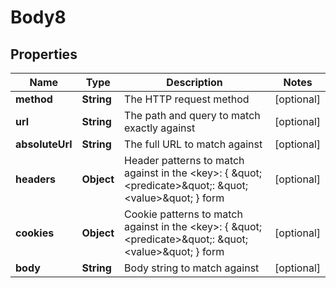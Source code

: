 # Body8

## Properties
Name | Type | Description | Notes
------------ | ------------- | ------------- | -------------
**method** | **String** | The HTTP request method |  [optional]
**url** | **String** | The path and query to match exactly against |  [optional]
**absoluteUrl** | **String** | The full URL to match against |  [optional]
**headers** | **Object** | Header patterns to match against in the &lt;key&gt;: { \&quot;&lt;predicate&gt;\&quot;: \&quot;&lt;value&gt;\&quot; } form |  [optional]
**cookies** | **Object** | Cookie patterns to match against in the &lt;key&gt;: { \&quot;&lt;predicate&gt;\&quot;: \&quot;&lt;value&gt;\&quot; } form |  [optional]
**body** | **String** | Body string to match against |  [optional]
